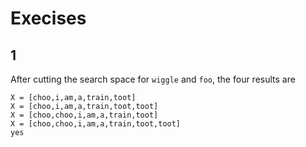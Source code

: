# Execises
## 1
After cutting the search space for `wiggle` and `foo`, the four results are
```
X = [choo,i,am,a,train,toot]
X = [choo,i,am,a,train,toot,toot]
X = [choo,choo,i,am,a,train,toot]
X = [choo,choo,i,am,a,train,toot,toot]
yes
```
